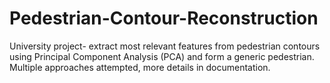 # Pedestrian-Contour-Reconstruction
University project- extract most relevant features from pedestrian contours using Principal Component Analysis (PCA) and form a generic pedestrian. Multiple approaches attempted, more details in documentation.

